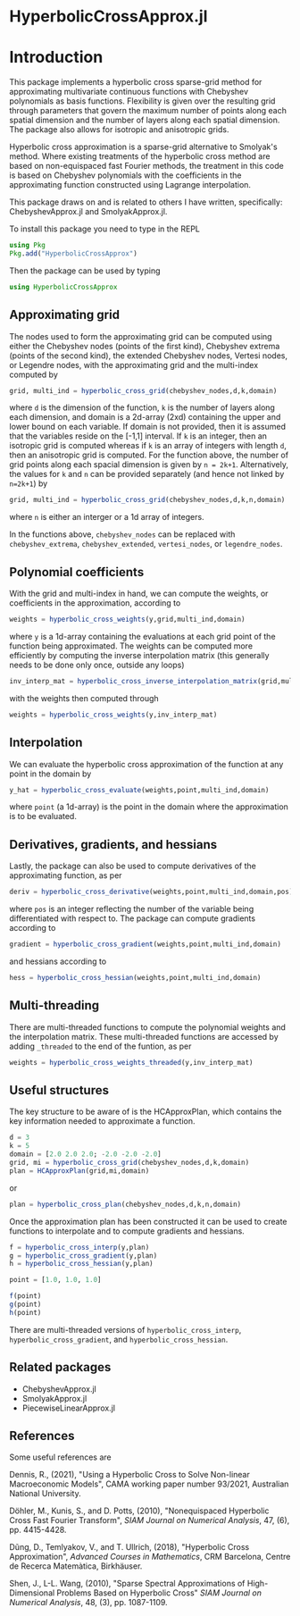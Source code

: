 # HyperbolicCrossApprox.jl

Introduction
============

This package implements a hyperbolic cross sparse-grid method for approximating multivariate continuous functions with Chebyshev polynomials as basis functions.  Flexibility is given over the resulting grid through parameters that govern the maximum number of points along each spatial dimension and the number of layers along each spatial dimension.  The package also allows for isotropic and anisotropic grids.

Hyperbolic cross approximation is a sparse-grid alternative to Smolyak's method.  Where existing treatments of the hyperbolic cross method are based on non-equispaced fast Fourier methods, the treatment in this code is based on Chebyshev polynomials with the coefficients in the approximating function constructed using Lagrange interpolation.

This package draws on and is related to others I have written, specifically: ChebyshevApprox.jl and SmolyakApprox.jl. 

To install this package you need to type in the REPL

```julia
using Pkg
Pkg.add("HyperbolicCrossApprox")
```

Then the package can be used by typing

```julia
using HyperbolicCrossApprox
```

Approximating grid
------------------

The nodes used to form the approximating grid can be computed using either the Chebyshev nodes (points of the first kind), Chebyshev extrema (points of the second kind), the extended Chebyshev nodes, Vertesi nodes, or Legendre nodes, with the approximating grid and the multi-index computed by

```julia
grid, multi_ind = hyperbolic_cross_grid(chebyshev_nodes,d,k,domain)
```

where `d` is the dimension of the function, `k` is the number of layers along each dimension, and domain is a 2d-array (2xd) containing the upper and lower bound on each variable.  If domain is not provided, then it is assumed that the variables reside on the [-1,1] interval.  If `k` is an integer, then an isotropic grid is computed whereas if `k` is an array of integers with length `d`, then an anisotropic grid is computed.  For the function above, the number of grid points along each spacial dimension is given by `n = 2k+1`.  Alternatively, the values for `k` and `n` can be provided separately (and hence not linked by `n=2k+1`) by

```julia
grid, multi_ind = hyperbolic_cross_grid(chebyshev_nodes,d,k,n,domain)
```

where `n` is either an interger or a 1d array of integers.

In the functions above, `chebyshev_nodes` can be replaced with `chebyshev_extrema`, `chebyshev_extended`, `vertesi_nodes`, or `legendre_nodes`.

Polynomial coefficients
-----------------------

With the grid and multi-index in hand, we can compute the weights, or coefficients in the approximation, according to

```julia
weights = hyperbolic_cross_weights(y,grid,multi_ind,domain)
```

where `y` is a 1d-array containing the evaluations at each grid point of the function being approximated.  The weights can be computed more efficiently by computing the inverse interpolation matrix (this generally needs to be done only once, outside any loops)

```julia
inv_interp_mat = hyperbolic_cross_inverse_interpolation_matrix(grid,multi_ind,domain)
```

with the weights then computed through

```julia
weights = hyperbolic_cross_weights(y,inv_interp_mat)
```

Interpolation
-------------

We can evaluate the hyperbolic cross approximation of the function at any point in the domain by

```julia
y_hat = hyperbolic_cross_evaluate(weights,point,multi_ind,domain)
```

where `point` (a 1d-array) is the point in the domain where the approximation is to be evaluated.

Derivatives, gradients, and hessians
------------------------------------

Lastly, the package can also be used to compute derivatives of the approximating function, as per

```Julia
deriv = hyperbolic_cross_derivative(weights,point,multi_ind,domain,pos)
```

where `pos` is an integer reflecting the number of the variable being differentiated with respect to.  The package can compute gradients according to 

```julia
gradient = hyperbolic_cross_gradient(weights,point,multi_ind,domain)
```

and hessians according to

```julia
hess = hyperbolic_cross_hessian(weights,point,multi_ind,domain)
```

Multi-threading
---------------

There are multi-threaded functions to compute the polynomial weights and the interpolation matrix.  These multi-threaded functions are accessed by adding `_threaded` to the end of the funtion, as per

```julia
weights = hyperbolic_cross_weights_threaded(y,inv_interp_mat)
```

Useful structures
-----------------

The key structure to be aware of is the HCApproxPlan, which contains the key information needed to approximate a function.

```julia
d = 3
k = 5
domain = [2.0 2.0 2.0; -2.0 -2.0 -2.0]
grid, mi = hyperbolic_cross_grid(chebyshev_nodes,d,k,domain)
plan = HCApproxPlan(grid,mi,domain)
```
or
```julia
plan = hyperbolic_cross_plan(chebyshev_nodes,d,k,n,domain)
```

Once the approximation plan has been constructed it can be used to create functions to interpolate and to compute gradients and hessians.

```julia
f = hyperbolic_cross_interp(y,plan)
g = hyperbolic_cross_gradient(y,plan)
h = hyperbolic_cross_hessian(y,plan)

point = [1.0, 1.0, 1.0]

f(point)
g(point)
h(point)
```

There are multi-threaded versions of `hyperbolic_cross_interp`, `hyperbolic_cross_gradient`, and `hyperbolic_cross_hessian`.

Related packages
----------------

- ChebyshevApprox.jl
- SmolyakApprox.jl
- PiecewiseLinearApprox.jl

References
----------

Some useful references are

Dennis, R., (2021), "Using a Hyperbolic Cross to Solve Non-linear Macroeconomic Models", CAMA working paper number 93/2021, Australian National University.

Döhler, M., Kunis, S., and D. Potts, (2010), "Nonequispaced Hyperbolic Cross Fast Fourier Transform", *SIAM Journal on Numerical Analysis*, 47, (6), pp. 4415-4428.

Dũng, D., Temlyakov, V., and T. Ullrich, (2018), "Hyperbolic Cross Approximation", *Advanced Courses in Mathematics*, CRM Barcelona, Centre de Recerca Matemàtica, Birkhäuser.

Shen, J., L-L. Wang, (2010), "Sparse Spectral Approximations of High-Dimensional Problems Based on Hyperbolic Cross" *SIAM Journal on Numerical Analysis*, 48, (3), pp. 1087-1109.
